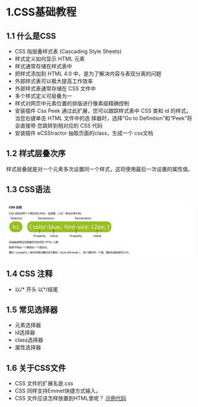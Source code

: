 
# 1.CSS基础教程
##   1.1 什么是CSS
- CSS 指层叠样式表 (Cascading Style Sheets)
- 样式定义如何显示 HTML 元素
- 样式通常存储在样式表中
- 把样式添加到 HTML 4.0 中，是为了解决内容与表现分离的问题
- 外部样式表可以极大提高工作效率
- 外部样式表通常存储在 CSS 文件中
- 多个样式定义可层叠为一
- 样式对网页中元素位置的排版进行像素级精确控制
- 安装插件 Css Peek 通过此扩展，您可以跟踪样式表中    CSS 类和 id 的样式。当您右键单击 HTML 文件中的选    择器时，选择“Go to Definition”和“Peek”将会直接带   您跳转到相对应的 CSS 代码
- 安装插件 eCSStractor 抽取页面的class，生成一个     css文档
## 1.2 样式层叠次序
样式层叠就是对一个元素多次设置同一个样式，这将使用最后一次设置的属性值。
## 1.3 CSS语法
![image](img/css.jpg)
## 1.4 CSS 注释
- 以\/* 开头     以*\/结尾
## 1.5 常见选择器
- 元素选择器
- id选择器
- class选择器
- 属性选择器
##  1.6 关于CSS文件
- CSS 文件的扩展名是.css
- CSS 同样支持Emmet快捷方式输入。
- CSS 文件应该怎样放置到HTML里呢？
[示例代码](code/1.6-创建css文件.html)


